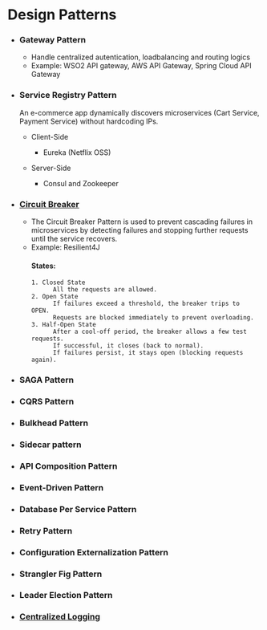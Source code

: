# Design Patterns

  - ### Gateway Pattern
      - Handle centralized autentication, loadbalancing and routing logics
      - Example: WSO2 API gateway, AWS API Gateway, Spring Cloud API Gateway
  
  - ### Service Registry Pattern
    
      An e-commerce app dynamically discovers microservices (Cart Service, Payment Service) without hardcoding IPs.
    
      - Client-Side
        
        - Eureka (Netflix OSS)
          
      - Server-Side
          - Consul and Zookeeper
        
  - ### [Circuit Breaker](https://github.com/prabusubra/DSA-SystemDesign/blob/main/SystemDesign/microservices/circuitbreakers.md)
      - The Circuit Breaker Pattern is used to prevent cascading failures in microservices by detecting failures and stopping further requests until the service recovers.
      - Example: Resilient4J
          #### States:
            1. Closed State
                  All the requests are allowed.
            2. Open State
                  If failures exceed a threshold, the breaker trips to OPEN.
                  Requests are blocked immediately to prevent overloading.
            3. Half-Open State
                  After a cool-off period, the breaker allows a few test requests.
                  If successful, it closes (back to normal).
                  If failures persist, it stays open (blocking requests again).


  - ### SAGA Pattern
  - ### CQRS Pattern
  - ### Bulkhead Pattern
  - ### Sidecar pattern
  - ### API Composition Pattern
  - ### Event-Driven Pattern
  - ### Database Per Service Pattern
  - ### Retry Pattern
  - ### Configuration Externalization Pattern
  - ### Strangler Fig Pattern
  - ### Leader Election Pattern
  - ### [Centralized Logging](file///SystemDesign/microservices/logging.md)
